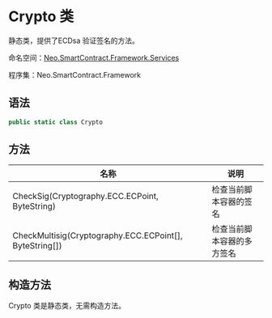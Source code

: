 # Crypto 类

静态类，提供了ECDsa 验证签名的方法。

命名空间：[Neo.SmartContract.Framework.Services](index.md)

程序集：Neo.SmartContract.Framework

## 语法

```cs
public static class Crypto
```

## 方法

| 名称                                                    | 说明                       |
| ------------------------------------------------------- | -------------------------- |
| CheckSig(Cryptography.ECC.ECPoint, ByteString)          | 检查当前脚本容器的签名     |
| CheckMultisig(Cryptography.ECC.ECPoint[], ByteString[]) | 检查当前脚本容器的多方签名 |


## 构造方法

Crypto 类是静态类，无需构造方法。